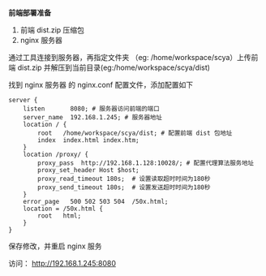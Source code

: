 **前端部署准备**

1. 前端 dist.zip 压缩包
2. nginx 服务器

通过工具连接到服务器，再指定文件夹 （eg: /home/workspace/scya）上传前端 dist.zip 并解压到当前目录(eg:/home/workspace/scya/dist)

找到 nginx 服务器 的 nginx.conf 配置文件，添加配置如下

```
server {
    listen       8080; # 服务器访问前端的端口
    server_name  192.168.1.245; # 服务器地址
    location / {
        root   /home/workspace/scya/dist; # 配置前端 dist 包地址
        index  index.html index.htm;
    }        
    location /proxy/ {
        proxy_pass  http://192.168.1.128:10028/; # 配置代理算法服务地址
        proxy_set_header Host $host;
        proxy_read_timeout 180s;  # 设置读取超时时间为180秒  
        proxy_send_timeout 180s;  # 设置发送超时时间为180秒
    }
    error_page   500 502 503 504  /50x.html;
    location = /50x.html {
        root   html;
    }      
}
```

保存修改，并重启 nginx 服务

访问： http://192.168.1.245:8080